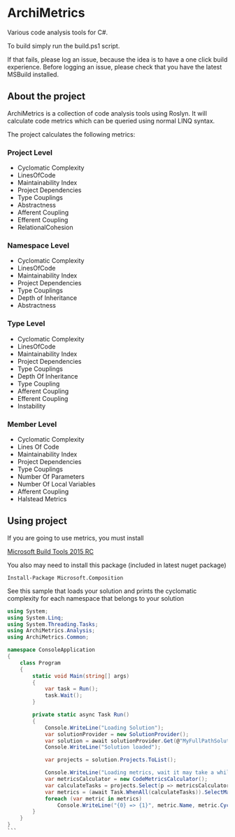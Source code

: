 # ArchiMetrics

Various code analysis tools for C#.

To build simply run the build.ps1 script.

If that fails, please log an issue, because the idea is to have a one click build experience. Before logging an issue, please check that you have the latest MSBuild installed.

## About the project

ArchiMetrics is a collection of code analysis tools using Roslyn. It will calculate code metrics which can be queried using normal LINQ syntax.

The project calculates the following metrics:

### Project Level

- Cyclomatic Complexity
- LinesOfCode
- Maintainability Index
- Project Dependencies
- Type Couplings
- Abstractness
- Afferent Coupling
- Efferent Coupling
- RelationalCohesion

### Namespace Level

- Cyclomatic Complexity
- LinesOfCode
- Maintainability Index
- Project Dependencies
- Type Couplings
- Depth of Inheritance
- Abstractness

### Type Level

- Cyclomatic Complexity
- LinesOfCode
- Maintainability Index
- Project Dependencies
- Type Couplings
- Depth Of Inheritance
- Type Coupling
- Afferent Coupling
- Efferent Coupling
- Instability

### Member Level

- Cyclomatic Complexity
- Lines Of Code
- Maintainability Index
- Project Dependencies
- Type Couplings
- Number Of Parameters
- Number Of Local Variables
- Afferent Coupling
- Halstead Metrics

## Using project

If you are going to use metrics, you must install

[Microsoft Build Tools 2015 RC](http://www.microsoft.com/en-us/download/details.aspx?id=46882&WT.mc_id=rss_alldownloads_all)

You also may need to install this package (included in latest nuget package)

```
Install-Package Microsoft.Composition
```

See this sample that loads your solution and prints the cyclomatic complexity for each namespace that belongs to your solution

````csharp
using System;
using System.Linq;
using System.Threading.Tasks;
using ArchiMetrics.Analysis;
using ArchiMetrics.Common;

namespace ConsoleApplication
{
    class Program
    {
        static void Main(string[] args)
        {
            var task = Run();
            task.Wait();
        }

        private static async Task Run()
        {
            Console.WriteLine("Loading Solution");
            var solutionProvider = new SolutionProvider();
            var solution = await solutionProvider.Get(@"MyFullPathSolutionFile.sln");
            Console.WriteLine("Solution loaded");

            var projects = solution.Projects.ToList();

            Console.WriteLine("Loading metrics, wait it may take a while.");
            var metricsCalculator = new CodeMetricsCalculator();
            var calculateTasks = projects.Select(p => metricsCalculator.Calculate(p, solution));
            var metrics = (await Task.WhenAll(calculateTasks)).SelectMany(nm => nm);
            foreach (var metric in metrics)
                Console.WriteLine("{0} => {1}", metric.Name, metric.CyclomaticComplexity);
        }
    }
}
```

